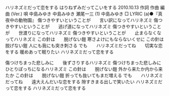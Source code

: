 ハリネズミだって恋をする
はりねずみだってこいをする
2010.10.13
作詞  作曲  編曲 (Ver.)   唄
中島みゆき   中島みゆき   瀬尾一三 (1)
中島みゆき
□ LYRIC (a)●『真夜中の動物園』
傷つきやすいということが　　言い訳になってハリネズミ
傷つきやすいということが　　逃げ道になってハリネズミ
傷つきやすいということが　　世渡りになってハリネズミ
傷つきやすいということが　　止まらなくなってハリネズミ
この針は　　脱げない鎧
寒さよけにもならないくせに
この針は　　脱げない鎧
人にも我にも突き刺さる
でも　　ハリネズミだってね　　切実な恋をする
暖めあって眠りたい
ハリネズミだって恋をする

傷つけちまった悲しみに　　後ずさりするハリネズミ
傷つけちまった悲しみに　　ひとりぽっちになるハリネズミ
この針は　　脱げない鎧
外から来たか内から来たか
この針は　　脱げない鎧
折っても抜いてもまだ増える
でも　　ハリネズミだってね　　遠大えんだいな恋をする
隙すきまる出しで笑いたい
ハリネズミだって恋をする
ハリネズミだって恋をする